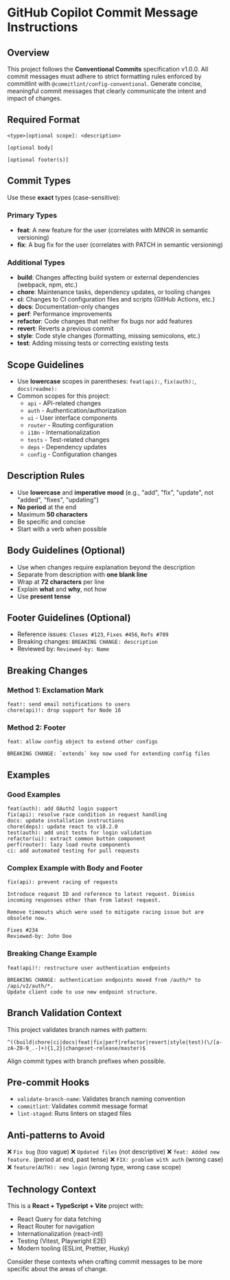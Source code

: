 # GitHub Copilot Commit Message Instructions

## Overview

This project follows the **Conventional Commits** specification v1.0.0. All commit messages must adhere to strict formatting rules enforced by commitlint with `@commitlint/config-conventional`. Generate concise, meaningful commit messages that clearly communicate the intent and impact of changes.

## Required Format

```text
<type>[optional scope]: <description>

[optional body]

[optional footer(s)]
```

## Commit Types

Use these **exact** types (case-sensitive):

### Primary Types

- **feat**: A new feature for the user (correlates with MINOR in semantic versioning)
- **fix**: A bug fix for the user (correlates with PATCH in semantic versioning)

### Additional Types

- **build**: Changes affecting build system or external dependencies (webpack, npm, etc.)
- **chore**: Maintenance tasks, dependency updates, or tooling changes
- **ci**: Changes to CI configuration files and scripts (GitHub Actions, etc.)
- **docs**: Documentation-only changes
- **perf**: Performance improvements
- **refactor**: Code changes that neither fix bugs nor add features
- **revert**: Reverts a previous commit
- **style**: Code style changes (formatting, missing semicolons, etc.)
- **test**: Adding missing tests or correcting existing tests

## Scope Guidelines

- Use **lowercase** scopes in parentheses: `feat(api):`, `fix(auth):`, `docs(readme):`
- Common scopes for this project:
  - `api` - API-related changes
  - `auth` - Authentication/authorization
  - `ui` - User interface components
  - `router` - Routing configuration
  - `i18n` - Internationalization
  - `tests` - Test-related changes
  - `deps` - Dependency updates
  - `config` - Configuration changes

## Description Rules

- Use **lowercase** and **imperative mood** (e.g., "add", "fix", "update", not "added", "fixes", "updating")
- **No period** at the end
- Maximum **50 characters**
- Be specific and concise
- Start with a verb when possible

## Body Guidelines (Optional)

- Use when changes require explanation beyond the description
- Separate from description with **one blank line**
- Wrap at **72 characters** per line
- Explain **what** and **why**, not how
- Use **present tense**

## Footer Guidelines (Optional)

- Reference issues: `Closes #123`, `Fixes #456`, `Refs #789`
- Breaking changes: `BREAKING CHANGE: description`
- Reviewed by: `Reviewed-by: Name`

## Breaking Changes

### Method 1: Exclamation Mark

```text
feat!: send email notifications to users
chore(api)!: drop support for Node 16
```

### Method 2: Footer

```text
feat: allow config object to extend other configs

BREAKING CHANGE: `extends` key now used for extending config files
```

## Examples

### Good Examples

```text
feat(auth): add OAuth2 login support
fix(api): resolve race condition in request handling
docs: update installation instructions
chore(deps): update react to v18.2.0
test(auth): add unit tests for login validation
refactor(ui): extract common button component
perf(router): lazy load route components
ci: add automated testing for pull requests
```

### Complex Example with Body and Footer

```text
fix(api): prevent racing of requests

Introduce request ID and reference to latest request. Dismiss
incoming responses other than from latest request.

Remove timeouts which were used to mitigate racing issue but are
obsolete now.

Fixes #234
Reviewed-by: John Doe
```

### Breaking Change Example

```text
feat(api)!: restructure user authentication endpoints

BREAKING CHANGE: authentication endpoints moved from /auth/* to /api/v2/auth/*.
Update client code to use new endpoint structure.
```

## Branch Validation Context

This project validates branch names with pattern:

```regex
^((build|chore|ci|docs|feat|fix|perf|refactor|revert|style|test)(\/[a-zA-Z0-9_.-]+){1,2}|changeset-release/master)$
```

Align commit types with branch prefixes when possible.

## Pre-commit Hooks

- `validate-branch-name`: Validates branch naming convention
- `commitlint`: Validates commit message format
- `lint-staged`: Runs linters on staged files

## Anti-patterns to Avoid

❌ `Fix bug` (too vague)
❌ `Updated files` (not descriptive)
❌ `feat: Added new feature.` (period at end, past tense)
❌ `FIX: problem with auth` (wrong case)
❌ `feature(AUTH): new login` (wrong type, wrong case scope)

## Technology Context

This is a **React + TypeScript + Vite** project with:

- React Query for data fetching
- React Router for navigation
- Internationalization (react-intl)
- Testing (Vitest, Playwright E2E)
- Modern tooling (ESLint, Prettier, Husky)

Consider these contexts when crafting commit messages to be more specific about the areas of change.
